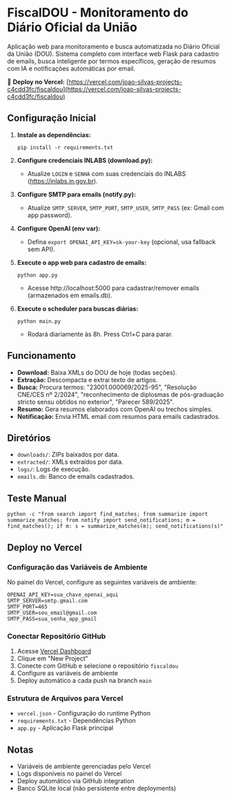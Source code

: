 # FiscalDOU - Monitoramento do Diário Oficial da União

Aplicação web para monitoramento e busca automatizada no Diário Oficial da União (DOU). Sistema completo com interface web Flask para cadastro de emails, busca inteligente por termos específicos, geração de resumos com IA e notificações automáticas por email.

🔗 **Deploy no Vercel:** [https://vercel.com/joao-silvas-projects-c4cdd3fc/fiscaldou](https://vercel.com/joao-silvas-projects-c4cdd3fc/fiscaldou)

## Configuração Inicial

1. **Instale as dependências:**

   ```
   pip install -r requirements.txt
   ```

2. **Configure credenciais INLABS (download.py):**

   - Atualize `LOGIN` e `SENHA` com suas credenciais do INLABS (https://inlabs.in.gov.br).

3. **Configure SMTP para emails (notify.py):**

   - Atualize `SMTP_SERVER`, `SMTP_PORT`, `SMTP_USER`, `SMTP_PASS` (ex: Gmail com app password).

4. **Configure OpenAI (env var):**

   - Defina `export OPENAI_API_KEY=sk-your-key` (opcional, usa fallback sem API).

5. **Execute o app web para cadastro de emails:**

   ```
   python app.py
   ```

   - Acesse http://localhost:5000 para cadastrar/remover emails (armazenados em emails.db).

6. **Execute o scheduler para buscas diárias:**
   ```
   python main.py
   ```
   - Rodará diariamente às 8h. Press Ctrl+C para parar.

## Funcionamento

- **Download:** Baixa XMLs do DOU de hoje (todas seções).
- **Extração:** Descompacta e extrai texto de artigos.
- **Busca:** Procura termos: "23001.000069/2025-95", "Resolução CNE/CES nº 2/2024", "reconhecimento de diplosmas de pós-graduação stricto sensu obtidos no exterior", "Parecer 589/2025".
- **Resumo:** Gera resumos elaborados com OpenAI ou trechos simples.
- **Notificação:** Envia HTML email com resumos para emails cadastrados.

## Diretórios

- `downloads/`: ZIPs baixados por data.
- `extracted/`: XMLs extraídos por data.
- `logs/`: Logs de execução.
- `emails.db`: Banco de emails cadastrados.

## Teste Manual

```
python -c "from search import find_matches; from summarize import summarize_matches; from notify import send_notifications; m = find_matches(); if m: s = summarize_matches(m); send_notifications(s)"
```

## Deploy no Vercel

### Configuração das Variáveis de Ambiente

No painel do Vercel, configure as seguintes variáveis de ambiente:

```
OPENAI_API_KEY=sua_chave_openai_aqui
SMTP_SERVER=smtp.gmail.com  
SMTP_PORT=465
SMTP_USER=seu_email@gmail.com
SMTP_PASS=sua_senha_app_gmail
```

### Conectar Repositório GitHub

1. Acesse [Vercel Dashboard](https://vercel.com/dashboard)
2. Clique em "New Project"
3. Conecte com GitHub e selecione o repositório `fiscaldou`
4. Configure as variáveis de ambiente
5. Deploy automático a cada push na branch `main`

### Estrutura de Arquivos para Vercel

- `vercel.json` - Configuração do runtime Python
- `requirements.txt` - Dependências Python
- `app.py` - Aplicação Flask principal

## Notas

- Variáveis de ambiente gerenciadas pelo Vercel
- Logs disponíveis no painel do Vercel
- Deploy automático via GitHub integration
- Banco SQLite local (não persistente entre deployments)
